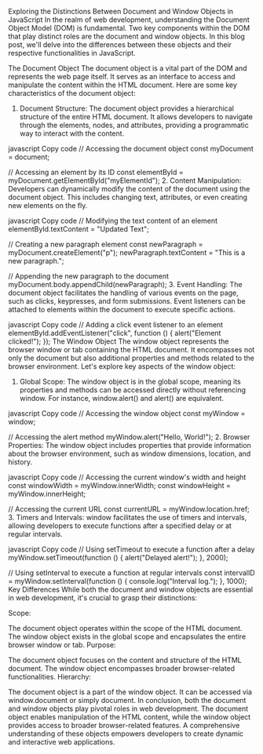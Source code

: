 Exploring the Distinctions Between Document and Window Objects in JavaScript
In the realm of web development, understanding the Document Object Model (DOM) is fundamental. Two key components within the DOM that play distinct roles are the document and window objects. In this blog post, we'll delve into the differences between these objects and their respective functionalities in JavaScript.

The Document Object
The document object is a vital part of the DOM and represents the web page itself. It serves as an interface to access and manipulate the content within the HTML document. Here are some key characteristics of the document object:

1. Document Structure:
The document object provides a hierarchical structure of the entire HTML document. It allows developers to navigate through the elements, nodes, and attributes, providing a programmatic way to interact with the content.

javascript
Copy code
// Accessing the document object
const myDocument = document;

// Accessing an element by its ID
const elementById = myDocument.getElementById("myElementId");
2. Content Manipulation:
Developers can dynamically modify the content of the document using the document object. This includes changing text, attributes, or even creating new elements on the fly.

javascript
Copy code
// Modifying the text content of an element
elementById.textContent = "Updated Text";

// Creating a new paragraph element
const newParagraph = myDocument.createElement("p");
newParagraph.textContent = "This is a new paragraph.";

// Appending the new paragraph to the document
myDocument.body.appendChild(newParagraph);
3. Event Handling:
The document object facilitates the handling of various events on the page, such as clicks, keypresses, and form submissions. Event listeners can be attached to elements within the document to execute specific actions.

javascript
Copy code
// Adding a click event listener to an element
elementById.addEventListener("click", function () {
    alert("Element clicked!");
});
The Window Object
The window object represents the browser window or tab containing the HTML document. It encompasses not only the document but also additional properties and methods related to the browser environment. Let's explore key aspects of the window object:

1. Global Scope:
The window object is in the global scope, meaning its properties and methods can be accessed directly without referencing window. For instance, window.alert() and alert() are equivalent.

javascript
Copy code
// Accessing the window object
const myWindow = window;

// Accessing the alert method
myWindow.alert("Hello, World!");
2. Browser Properties:
The window object includes properties that provide information about the browser environment, such as window dimensions, location, and history.

javascript
Copy code
// Accessing the current window's width and height
const windowWidth = myWindow.innerWidth;
const windowHeight = myWindow.innerHeight;

// Accessing the current URL
const currentURL = myWindow.location.href;
3. Timers and Intervals:
window facilitates the use of timers and intervals, allowing developers to execute functions after a specified delay or at regular intervals.

javascript
Copy code
// Using setTimeout to execute a function after a delay
myWindow.setTimeout(function () {
    alert("Delayed alert!");
}, 2000);

// Using setInterval to execute a function at regular intervals
const intervalID = myWindow.setInterval(function () {
    console.log("Interval log.");
}, 1000);
Key Differences
While both the document and window objects are essential in web development, it's crucial to grasp their distinctions:

Scope:

The document object operates within the scope of the HTML document.
The window object exists in the global scope and encapsulates the entire browser window or tab.
Purpose:

The document object focuses on the content and structure of the HTML document.
The window object encompasses broader browser-related functionalities.
Hierarchy:

The document object is a part of the window object. It can be accessed via window.document or simply document.
In conclusion, both the document and window objects play pivotal roles in web development. The document object enables manipulation of the HTML content, while the window object provides access to broader browser-related features. A comprehensive understanding of these objects empowers developers to create dynamic and interactive web applications.